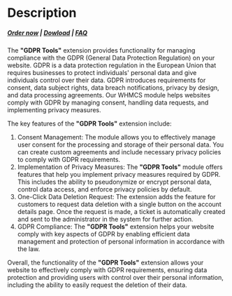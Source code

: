 # Description

#####  [Order now](https://puqcloud.com/whmcs-addon-puq-customization.php) | [Dowload](https://download.puqcloud.com/WHMCS/addons/PUQ-Customization/) | [FAQ](https://faq.puqcloud.com/)

The **"GDPR Tools"** extension provides functionality for managing compliance with the GDPR (General Data Protection Regulation) on your website. GDPR is a data protection regulation in the European Union that requires businesses to protect individuals' personal data and give individuals control over their data. GDPR introduces requirements for consent, data subject rights, data breach notifications, privacy by design, and data processing agreements. Our WHMCS module helps websites comply with GDPR by managing consent, handling data requests, and implementing privacy measures.

The key features of the **"GDPR Tools"** extension include:

1. Consent Management: The module allows you to effectively manage user consent for the processing and storage of their personal data. You can create custom agreements and include necessary privacy policies to comply with GDPR requirements.
2. Implementation of Privacy Measures: The **"GDPR Tools"** module offers features that help you implement privacy measures required by GDPR. This includes the ability to pseudonymize or encrypt personal data, control data access, and enforce privacy policies by default.
3. One-Click Data Deletion Request: The extension adds the feature for customers to request data deletion with a single button on the account details page. Once the request is made, a ticket is automatically created and sent to the administrator in the system for further action.
4. GDPR Compliance: The **"GDPR Tools"** extension helps your website comply with key aspects of GDPR by enabling efficient data management and protection of personal information in accordance with the law.

Overall, the functionality of the **"GDPR Tools"** extension allows your website to effectively comply with GDPR requirements, ensuring data protection and providing users with control over their personal information, including the ability to easily request the deletion of their data.